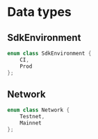 # Data types

## SdkEnvironment

```cpp
enum class SdkEnvironment { 
    CI, 
    Prod
};
```

## Network

```cpp
enum class Network {
    Testnet,
    Mainnet
};
```

